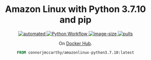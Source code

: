 <div align="center">
  <h1>Amazon Linux with Python 3.7.10 and pip</h1>

<p align="center">

<a href="https://img.shields.io/docker/cloud/automated/connorjmccarthy/amazonlinux-python3.7.10">
    <img src="https://img.shields.io/docker/cloud/automated/connorjmccarthy/amazonlinux-python3.7.10" alt="automated" >
</a>
<a href="https://github.com/connor-mccarthy/amazonlinux-python3.7.10/workflows/Docker/badge.svg">
    <img src="https://github.com/connor-mccarthy/amazonlinux-python3.7.10/workflows/Docker/badge.svg" alt="Python Workflow" />
</a>
<a href="https://img.shields.io/docker/image-size/connorjmccarthy/amazonlinux-python3.7.10">
    <img src="https://img.shields.io/docker/image-size/connorjmccarthy/amazonlinux-python3.7.10" alt="image-size" >
</a>
<a href="https://img.shields.io/docker/pulls/connorjmccarthy/amazonlinux-python3.7.10">
    <img src="https://img.shields.io/docker/pulls/connorjmccarthy/amazonlinux-python3.7.10" alt="pulls" />
</a>
<p></p>

On [Docker Hub](https://hub.docker.com/r/connorjmccarthy/amazonlinux-python3.7.10).

```dockerfile
FROM connorjmccarthy/amazonlinux-python3.7.10:latest
```
</div>
